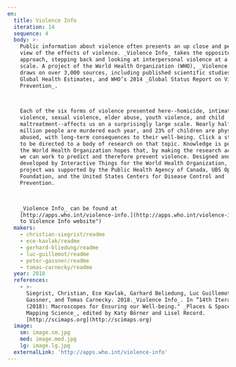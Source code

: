 ```yaml
---
en:
  title: Violence Info
  iteration: 14
  sequence: 4
  body: >-
    Public information about violence often presents an up close and personal
    view of the effects of violence. _Violence Info_ takes the opposite
    approach, stepping back and looking at interpersonal violence at a global
    scale. A project of the World Health Organization (WHO), _Violence Info_
    draws on over 3,000 sources, including published scientific studies, WHO
    Global Health Estimates, and WHO’s 2014 _Global Status Report on Violence
    Prevention_.

      

    Each of the six forms of violence presented here--homicide, intimate partner
    violence, sexual violence, elder abuse, youth violence, and child
    maltreatment--affects us on a surprisingly large scale. Nearly half a
    million people are murdered each year, and 23% of children are physically
    abused, with long-term consequences to their well-being. Click a statistic
    to be directed to a body of research on that topic. Knowledge is power, and
    the World Health Organization hopes that, by making the research accessible,
    we can work to predict and therefore prevent violence. Designed and
    developed by Interactive Things for the World Health Organization, the
    project was supported by the Public Health Agency of Canada, UBS Optimus
    Foundation, and the United States Centers for Disease Control and
    Prevention.

      

    _Violence Info_ can be found at
    [http://apps.who.int/violence-info.](http://apps.who.int/violence-info "Link
    to Violence Info website")
  makers:
    - christian-siegrist/readme
    - ece-kavlak/readme
    - gerhard-bliedung/readme
    - luc-guillemot/readme
    - peter-gassner/readme
    - tomas-carnecky/readme
  year: 2018
  references:
    - >-
      Siegrist, Christian, Ece Kavlak, Garhard Beliedung, Luc Guillemot, Peter
      Gassner, and Tomas Carnecky. 2018._Violence Info_. In “14th Iteration
      (2018): Macroscopes for Ensuring our Well-being." _Places & Spaces:
      Mapping Science_, edited by Katy Börner and Lisel Record.
      [http://scimaps.org](http://scimaps.org)
  image:
    sm: image.sm.jpg
    med: image.med.jpg
    lg: image.lg.jpg
  externalLink: 'http://apps.who.int/violence-info'
---
```

